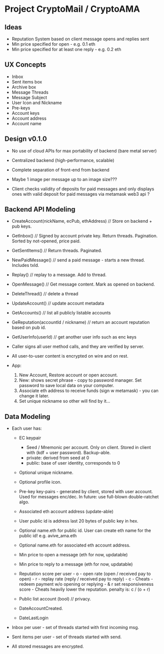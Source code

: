 # Project CryptoMail / CryptoAMA

## Ideas
- Reputation System based on client message opens and replies sent
- Min price specified for open - e.g. 0.1 eth
- Min price specified for at least one reply - e.g. 0.2 eth

## UX Concepts
- Inbox 
- Sent items box
- Archive box
- Message Threads
- Message Subject
- User Icon and Nickname
- Pre-keys 
- Account keys 
- Account address
- Account name

## Design v0.1.0
- No use of cloud APIs for max portability of backend (bare metal server)
- Centralized backend (high-performance, scalable)
- Complete separation of front-end from backend
- Maybe 1 image per message up to an image size???

- Client checks validity of deposits for paid messages and only displays ones with valid deposit for paid messages via metamask web3 api ?

## Backend API Modeling
- CreateAccount(nickName, ecPub, ethAddress) // Store on backend + pub keys.
- GetInbox() // Signed by account private key. Return threads. Pagination. Sorted by not-opened, price paid.
- GetSentItems() // Return threads. Paginated.
- NewPaidMessage() // send a paid message - starts a new thread. Includes txId.
- Replay() // replay to a message. Add to thread.
- OpenMessage() // Get message content. Mark as opened on backend.
- DeleteThread() // delete a thread
- UpdateAccount() // update account metadata
- GetAccounts() // list all publicly listable accounts
- GeReputation(accountId / nickname) // return an account reputation based on pub id.
- GetUserInfo(userId) // get another user info such as enc keys

- Caller signs all user method calls, and they are verified by server.
- All user-to-user content is encrypted on wire and on rest.

- App:
  1. New Account, Restore account or open account.
  2. New: shows secret phrase - copy to password manager.
     Set password to save local data on your computer.
  3. Associate eth address to receive funds (sign w metamask) - you can change it later.
  4. Set unique nickname so other will find by it...

  
## Data Modeling 
- Each user has:
  - EC keypair
    - Seed / Mnemonic per account. Only on client.
      Stored in client with (kdf + user password). Backup-able.
    - private: derived from seed at 0
    - public: base of user identity, corresponds to 0
  - Optional unique nickname.
  - Optional profile icon.
  - Pre-key key-pairs - generated by client, stored with user account. Used for messages enc/dec. In future: use full-blown double-ratchet algo.
  - Associated eth account address (update-able)     
  - User public id is address last 20 bytes of public key in hex.
  - Optional name.eth for public id. User can create eth name for the public id! e.g. avive_ama.eth
  - Optional name.eth for associated eth account address.
  - Min price to open a message (eth for now, updatable)
  - Min price to reply to a message (eth for now, updatable)
  - Reputation score per user
        - o - open rate (open / received pay to open)
        - r - replay rate (reply / received pay to reply)
        - c - Cheats - redeem payment w/o opening or replying
        -  & r set responsiveness score
        - Cheats heavily lower the reputation. penalty is: c / (o + r) 
    
  - Public list account (bool) // privacy.
  - DateAccountCreated.
  - DateLastLogin
    
- Inbox per user - set of threads started with first incoming msg.
- Sent items per user - set of threads started with send.
- All stored messages are encrypted.

